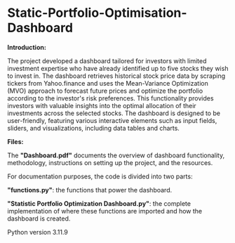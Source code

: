# Static-Portfolio-Optimisation-Dashboard

**Introduction:**

The project developed a dashboard tailored for investors with limited investment expertise who have already identified up to five stocks they wish to invest in. The dashboard retrieves historical stock price data by scraping tickers from Yahoo.finance and uses the Mean-Variance Optimization (MVO) approach to forecast future prices and optimize the portfolio according to the investor's risk preferences. This functionality provides investors with valuable insights into the optimal allocation of their investments across the selected stocks. The dashboard is designed to be user-friendly, featuring various interactive elements such as input fields, sliders, and visualizations, including data tables and charts.

**Files:**

The **"Dashboard.pdf"** documents the overview of dashboard functionality, methodology, instructions on setting up the project, and the resources.

For documentation purposes, the code is divided into two parts:

**"functions.py"**: the functions that power the dashboard. 

**"Statistic Portfolio Optimization Dashboard.py"**: the complete implementation of where these functions are imported and how the dashboard is created.

Python version 3.11.9
